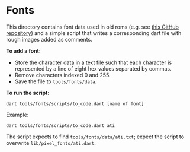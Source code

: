 # Fonts

This directory contains font data used in old roms (e.g. see [this GitHub repository](https://github.com/spacerace/romfont)) and a simple script that writes a corresponding dart file with rough images added as comments.

**To add a font:**

* Store the character data in a text file such that each character is represented by a line of eight hex values separated by commas.
* Remove characters indexed 0 and 255.
* Save the file to `tools/fonts/data`.

**To run the script:**

```text
dart tools/fonts/scripts/to_code.dart [name of font]
```

Example:

```text
dart tools/fonts/scripts/to_code.dart ati 
```

The script expects to find `tools/fonts/data/ati.txt`; expect the script to overwrite `lib/pixel_fonts/ati.dart`.
